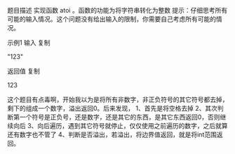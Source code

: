 题目描述
实现函数 atoi 。函数的功能为将字符串转化为整数
提示：仔细思考所有可能的输入情况。这个问题没有给出输入的限制，你需要自己考虑所有可能的情况。



示例1
输入
复制

"123"

返回值
复制

123

这个题目有点毒啊，开始我以为是将所有非数字，非正负符号的其它符号都去掉，剩下的组成一个数字，溢出返回0。后来发现，
1、首先是将空格去掉
2、其次判断第一个符号是正负号，还是数字，还是其它的东西，是其它东西返回0，否则继续向后
3、向后遍历，遇到其它符号就停止，仅仅使用之前遍历的数字，之后就算还有数字也不管了
4、判断是否溢出，若溢出，将边界值返回，就是将int范围返回。